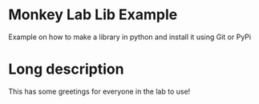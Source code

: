 # Monkey Lab Lib Example

Example on how to make a library in python and install it using Git or PyPi

# Long description

This has some greetings for everyone in the lab to use!


